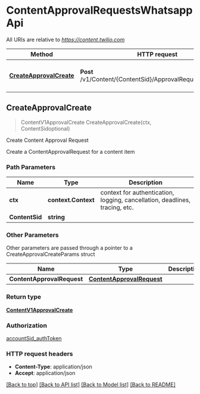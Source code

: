 # ContentApprovalRequestsWhatsappApi

All URIs are relative to *https://content.twilio.com*

Method | HTTP request | Description
------------- | ------------- | -------------
[**CreateApprovalCreate**](ContentApprovalRequestsWhatsappApi.md#CreateApprovalCreate) | **Post** /v1/Content/{ContentSid}/ApprovalRequests/whatsapp | Create Content Approval Request



## CreateApprovalCreate

> ContentV1ApprovalCreate CreateApprovalCreate(ctx, ContentSidoptional)

Create Content Approval Request

Create a ContentApprovalRequest for a content item

### Path Parameters


Name | Type | Description
------------- | ------------- | -------------
**ctx** | **context.Context** | context for authentication, logging, cancellation, deadlines, tracing, etc.
**ContentSid** | **string** | 

### Other Parameters

Other parameters are passed through a pointer to a CreateApprovalCreateParams struct


Name | Type | Description
------------- | ------------- | -------------
**ContentApprovalRequest** | [**ContentApprovalRequest**](ContentApprovalRequest.md) | 

### Return type

[**ContentV1ApprovalCreate**](ContentV1ApprovalCreate.md)

### Authorization

[accountSid_authToken](../README.md#accountSid_authToken)

### HTTP request headers

- **Content-Type**: application/json
- **Accept**: application/json

[[Back to top]](#) [[Back to API list]](../README.md#documentation-for-api-endpoints)
[[Back to Model list]](../README.md#documentation-for-models)
[[Back to README]](../README.md)

